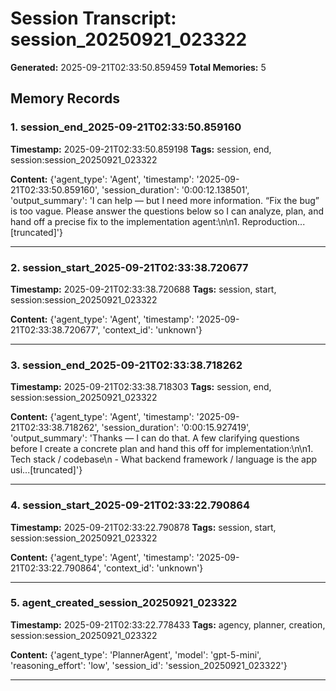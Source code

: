 # Session Transcript: session_20250921_023322

**Generated:** 2025-09-21T02:33:50.859459
**Total Memories:** 5

## Memory Records

### 1. session_end_2025-09-21T02:33:50.859160

**Timestamp:** 2025-09-21T02:33:50.859198
**Tags:** session, end, session:session_20250921_023322

**Content:** {'agent_type': 'Agent', 'timestamp': '2025-09-21T02:33:50.859160', 'session_duration': '0:00:12.138501', 'output_summary': 'I can help — but I need more information. “Fix the bug” is too vague. Please answer the questions below so I can analyze, plan, and hand off a precise fix to the implementation agent:\n\n1. Reproduction...[truncated]'}

---

### 2. session_start_2025-09-21T02:33:38.720677

**Timestamp:** 2025-09-21T02:33:38.720688
**Tags:** session, start, session:session_20250921_023322

**Content:** {'agent_type': 'Agent', 'timestamp': '2025-09-21T02:33:38.720677', 'context_id': 'unknown'}

---

### 3. session_end_2025-09-21T02:33:38.718262

**Timestamp:** 2025-09-21T02:33:38.718303
**Tags:** session, end, session:session_20250921_023322

**Content:** {'agent_type': 'Agent', 'timestamp': '2025-09-21T02:33:38.718262', 'session_duration': '0:00:15.927419', 'output_summary': 'Thanks — I can do that. A few clarifying questions before I create a concrete plan and hand this off for implementation:\n\n1. Tech stack / codebase\n   - What backend framework / language is the app usi...[truncated]'}

---

### 4. session_start_2025-09-21T02:33:22.790864

**Timestamp:** 2025-09-21T02:33:22.790878
**Tags:** session, start, session:session_20250921_023322

**Content:** {'agent_type': 'Agent', 'timestamp': '2025-09-21T02:33:22.790864', 'context_id': 'unknown'}

---

### 5. agent_created_session_20250921_023322

**Timestamp:** 2025-09-21T02:33:22.778433
**Tags:** agency, planner, creation, session:session_20250921_023322

**Content:** {'agent_type': 'PlannerAgent', 'model': 'gpt-5-mini', 'reasoning_effort': 'low', 'session_id': 'session_20250921_023322'}

---

